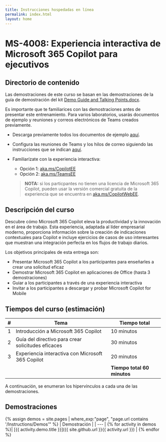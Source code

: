 ```yaml
---
title: Instrucciones hospedadas en línea
permalink: index.html
layout: home
---
```


# MS-4008: Experiencia interactiva de Microsoft 365 Copilot para ejecutivos 

## Directorio de contenido

Las demostraciones de este curso se basan en las demostraciones de la guía de demostración del kit [Demo Guide and Talking Points.docx](https://microsoft.seismic.com/Link/Content/DCJC9CXBThjcFGfJjJXMQ2jXqfCG).

Es importante que te familiarices con las demostraciones antes de presentar este entrenamiento. Para varios laboratorios, usarás documentos de ejemplo y reuniones y correos electrónicos de Teams creados previamente.

- Descarga previamente todos los documentos de ejemplo [aquí](https://github.com/MicrosoftLearning/MS-4008-Microsoft-365-Copilot-Interactive-Experience-for-Executives/tree/master/ResourceFiles).
- Configura las reuniones de Teams y los hilos de correo siguiendo las instrucciones que se indican [aquí](https://microsoft.seismic.com/Link/Content/DCFPQWmT2DMXC8WJjgjP4H44GWXG).
- Familiarízate con la experiencia interactiva:
    - Opción 1: [aka.ms/CopilotEE](https://aka.ms/CopilotEE)
    - Opción 2: [aka.ms/TeamsEE](https://aka.ms/TeamsEE)

    > **NOTA:** si los particpantes no tienen una licencia de Microsoft 365 Copilot, pueden usar la versión comercial gratuita de la experiencia que se encuentra en [aka.ms/CopilotWebEE](https://aka.ms/CopilotWebEE).

## Descripción del curso

Descubre cómo Microsoft 365 Copilot eleva la productividad y la innovación en el área de trabajo. Esta experiencia, adaptada al líder empresarial moderno, proporciona información sobre la creación de indicaciones contextuales para Copilot e incluye ejercicios de casos de uso interesantes que muestran una integración perfecta en los flujos de trabajo diarios.

Los objetivos principales de esta entrega son:

- Presentar Microsoft 365 Copilot a los participantes para enseñarles a crear una solicitud eficaz
- Demostrar Microsoft 365 Copilot en aplicaciones de Office (hasta 3 demostraciones)
- Guiar a los participantes a través de una experiencia interactiva
- Invitar a los participantes a descargar y probar Microsoft Copilot for Mobile

## Tiempos del curso (estimación) 

| # | Tema                                 | Tiempo total      |
|---|---------------------------------------|-----------------|
| 1 | Introducción a Microsoft 365 Copilot | 10 minutos    |
| 2 | Guía del directivo para crear solicitudes eficaces | 30 minutos             |
| 3 | Experiencia interactiva con Microsoft 365 Copilot  | 20 minutos      |
|   |                                       | **Tiempo total 60 minutos** |


A continuación, se enumeran los hipervínculos a cada una de las demostraciones.

## Demostraciones

{% assign demos = site.pages | where_exp:"page", "page.url contains '/Instructions/Demos'" %}
| Demostración |
| --- |
{% for activity in demos  %}| [{{ activity.demo.title }}]({{ site.github.url }}{{ activity.url }}) |
{% endfor %}
